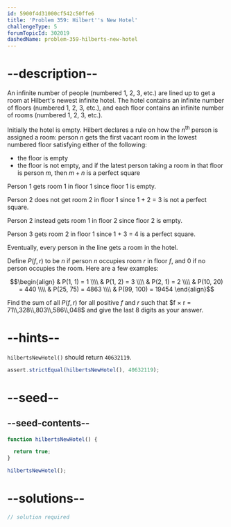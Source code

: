 ```yaml
---
id: 5900f4d31000cf542c50ffe6
title: 'Problem 359: Hilbert''s New Hotel'
challengeType: 5
forumTopicId: 302019
dashedName: problem-359-hilberts-new-hotel
---
```


# --description--

An infinite number of people (numbered 1, 2, 3, etc.) are lined up to get a room at Hilbert's newest infinite hotel. The hotel contains an infinite number of floors (numbered 1, 2, 3, etc.), and each floor contains an infinite number of rooms (numbered 1, 2, 3, etc.).

Initially the hotel is empty. Hilbert declares a rule on how the $n^{\text{th}}$ person is assigned a room: person $n$ gets the first vacant room in the lowest numbered floor satisfying either of the following:

- the floor is empty
- the floor is not empty, and if the latest person taking a room in that floor is person $m$, then $m + n$ is a perfect square

Person 1 gets room 1 in floor 1 since floor 1 is empty.

Person 2 does not get room 2 in floor 1 since 1 + 2 = 3 is not a perfect square.

Person 2 instead gets room 1 in floor 2 since floor 2 is empty.

Person 3 gets room 2 in floor 1 since 1 + 3 = 4 is a perfect square.

Eventually, every person in the line gets a room in the hotel.

Define $P(f, r)$ to be $n$ if person $n$ occupies room $r$ in floor $f$, and 0 if no person occupies the room. Here are a few examples:

$$\begin{align} & P(1, 1) = 1 \\\\ & P(1, 2) = 3 \\\\ & P(2, 1) = 2 \\\\ & P(10, 20) = 440 \\\\ & P(25, 75) = 4863 \\\\ & P(99, 100) = 19454 \end{align}$$

Find the sum of all $P(f, r)$ for all positive $f$ and $r$ such that $f × r = 71\\,328\\,803\\,586\\,048$ and give the last 8 digits as your answer.

# --hints--

`hilbertsNewHotel()` should return `40632119`.

```js
assert.strictEqual(hilbertsNewHotel(), 40632119);
```

# --seed--

## --seed-contents--

```js
function hilbertsNewHotel() {

  return true;
}

hilbertsNewHotel();
```

# --solutions--

```js
// solution required
```
